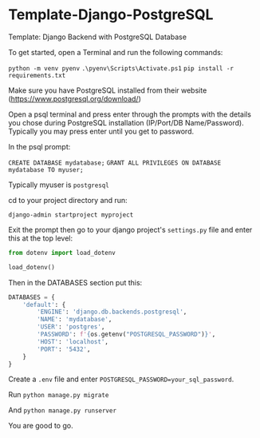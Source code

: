 # Template-Django-PostgreSQL
Template: Django Backend with PostgreSQL Database

To get started, open a Terminal and run the following commands:

```python -m venv pyenv```
```.\pyenv\Scripts\Activate.ps1```
```pip install -r requirements.txt```

Make sure you have PostgreSQL installed from their website (https://www.postgresql.org/download/)

Open a psql terminal and press enter through the prompts with the details you chose during PostgreSQL installation (IP/Port/DB Name/Password). Typically you may press enter until you get to password.

In the psql prompt:

```CREATE DATABASE mydatabase;```
```GRANT ALL PRIVILEGES ON DATABASE mydatabase TO myuser;``` 

Typically myuser is ```postgresql```

cd to your project directory and run:

```django-admin startproject myproject```

Exit the prompt then go to your django project's ```settings.py``` file and enter this at the top level:

```python
from dotenv import load_dotenv

load_dotenv()
```

Then in the DATABASES section put this:

```python
DATABASES = {
    'default': {
        'ENGINE': 'django.db.backends.postgresql',
        'NAME': 'mydatabase',
        'USER': 'postgres',
        'PASSWORD': f'{os.getenv("POSTGRESQL_PASSWORD")}',
        'HOST': 'localhost',
        'PORT': '5432',
    }
}
```

Create a ```.env``` file and enter ```POSTGRESQL_PASSWORD=your_sql_password```.

Run ```python manage.py migrate```

And ```python manage.py runserver```

You are good to go.